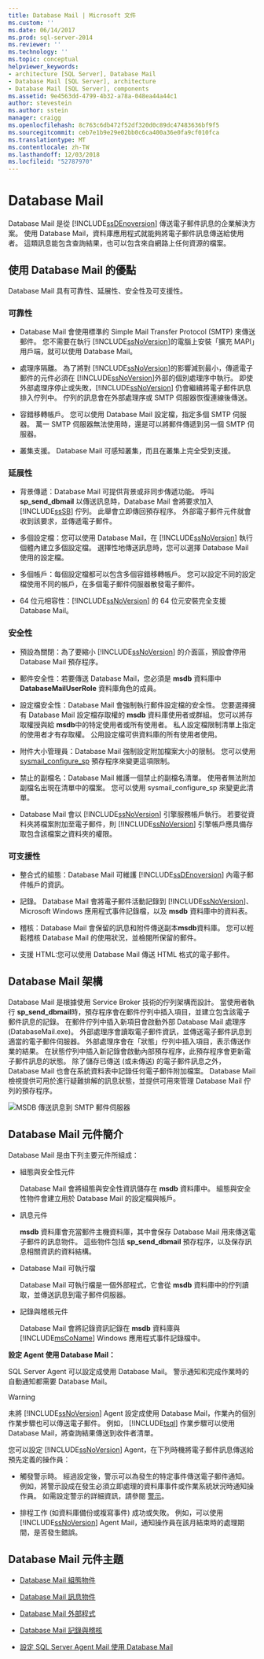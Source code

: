 ```yaml
---
title: Database Mail | Microsoft 文件
ms.custom: ''
ms.date: 06/14/2017
ms.prod: sql-server-2014
ms.reviewer: ''
ms.technology: ''
ms.topic: conceptual
helpviewer_keywords:
- architecture [SQL Server], Database Mail
- Database Mail [SQL Server], architecture
- Database Mail [SQL Server], components
ms.assetid: 9e4563dd-4799-4b32-a78a-048ea44a44c1
author: stevestein
ms.author: sstein
manager: craigg
ms.openlocfilehash: 8c763c6db472f52df320d0c89dc47483636bf9f5
ms.sourcegitcommit: ceb7e1b9e29e02bb0c6ca400a36e0fa9cf010fca
ms.translationtype: MT
ms.contentlocale: zh-TW
ms.lasthandoff: 12/03/2018
ms.locfileid: "52787970"
---
```

# <a name="database-mail"></a>Database Mail
  Database Mail 是從 [!INCLUDE[ssDEnoversion](../../../includes/ssdenoversion-md.md)] 傳送電子郵件訊息的企業解決方案。 使用 Database Mail，資料庫應用程式就能夠將電子郵件訊息傳送給使用者。 這類訊息能包含查詢結果，也可以包含來自網路上任何資源的檔案。  
  
 
  
##  <a name="Benefits"></a> 使用 Database Mail 的優點  
 Database Mail 具有可靠性、延展性、安全性及可支援性。  
  
### <a name="reliability"></a>可靠性  
  
-   Database Mail 會使用標準的 Simple Mail Transfer Protocol (SMTP) 來傳送郵件。 您不需要在執行 [!INCLUDE[ssNoVersion](../../includes/ssnoversion-md.md)]的電腦上安裝「擴充 MAPI」用戶端，就可以使用 Database Mail。  
  
-   處理序隔離。 為了將對 [!INCLUDE[ssNoVersion](../../includes/ssnoversion-md.md)]的影響減到最小，傳遞電子郵件的元件必須在 [!INCLUDE[ssNoVersion](../../includes/ssnoversion-md.md)]外部的個別處理序中執行。 即使外部處理序停止或失敗，[!INCLUDE[ssNoVersion](../../includes/ssnoversion-md.md)] 仍會繼續將電子郵件訊息排入佇列中。 佇列的訊息會在外部處理序或 SMTP 伺服器恢復連線後傳送。  
  
-   容錯移轉帳戶。 您可以使用 Database Mail 設定檔，指定多個 SMTP 伺服器。 萬一 SMTP 伺服器無法使用時，還是可以將郵件傳遞到另一個 SMTP 伺服器。  
  
-   叢集支援。 Database Mail 可感知叢集，而且在叢集上完全受到支援。  
  
### <a name="scalability"></a>延展性  
  
-   背景傳遞：Database Mail 可提供背景或非同步傳遞功能。 呼叫 **sp_send_dbmail** 以傳送訊息時，Database Mail 會將要求加入 [!INCLUDE[ssSB](../../includes/sssb-md.md)] 佇列。 此舉會立即傳回預存程序。 外部電子郵件元件就會收到該要求，並傳遞電子郵件。  
  
-   多個設定檔：您可以使用 Database Mail，在 [!INCLUDE[ssNoVersion](../../includes/ssnoversion-md.md)] 執行個體內建立多個設定檔。 選擇性地傳送訊息時，您可以選擇 Database Mail 使用的設定檔。  
  
-   多個帳戶：每個設定檔都可以包含多個容錯移轉帳戶。 您可以設定不同的設定檔使用不同的帳戶，在多個電子郵件伺服器散發電子郵件。  
  
-   64 位元相容性：[!INCLUDE[ssNoVersion](../../includes/ssnoversion-md.md)] 的 64 位元安裝完全支援 Database Mail。  
  
### <a name="security"></a>安全性  
  
-   預設為關閉：為了要縮小 [!INCLUDE[ssNoVersion](../../includes/ssnoversion-md.md)] 的介面區，預設會停用 Database Mail 預存程序。  
  
-   郵件安全性：若要傳送 Database Mail，您必須是 **msdb** 資料庫中 **DatabaseMailUserRole** 資料庫角色的成員。  
  
-   設定檔安全性：Database Mail 會強制執行郵件設定檔的安全性。 您要選擇擁有 Database Mail 設定檔存取權的 **msdb** 資料庫使用者或群組。 您可以將存取權授與給 **msdb**中的特定使用者或所有使用者。 私人設定檔限制清單上指定的使用者才有存取權。 公用設定檔可供資料庫的所有使用者使用。  
  
-   附件大小管理員：Database Mail 強制設定附加檔案大小的限制。 您可以使用 [sysmail_configure_sp](/sql/relational-databases/system-stored-procedures/sysmail-configure-sp-transact-sql) 預存程序來變更這項限制。  
  
-   禁止的副檔名：Database Mail 維護一個禁止的副檔名清單。 使用者無法附加副檔名出現在清單中的檔案。 您可以使用 sysmail_configure_sp 來變更此清單。  
  
-   Database Mail 會以 [!INCLUDE[ssNoVersion](../../includes/ssnoversion-md.md)] 引擎服務帳戶執行。 若要從資料夾將檔案附加至電子郵件，則 [!INCLUDE[ssNoVersion](../../includes/ssnoversion-md.md)] 引擎帳戶應具備存取包含該檔案之資料夾的權限。  
  
### <a name="supportability"></a>可支援性  
  
-   整合式的組態：Database Mail 可維護 [!INCLUDE[ssDEnoversion](../../includes/tsql-md.md)] 內電子郵件帳戶的資訊。  
  
-   記錄。 Database Mail 會將電子郵件活動記錄到 [!INCLUDE[ssNoVersion](../../includes/ssnoversion-md.md)]、Microsoft Windows 應用程式事件記錄檔，以及 **msdb** 資料庫中的資料表。  
  
-   稽核：Database Mail 會保留的訊息和附件傳送副本**msdb**資料庫。 您可以輕鬆稽核 Database Mail 的使用狀況，並檢閱所保留的郵件。  
  
-   支援 HTML:您可以使用 Database Mail 傳送 HTML 格式的電子郵件。  
  

  
##  <a name="VisualElement"></a> Database Mail 架構  
 Database Mail 是根據使用 Service Broker 技術的佇列架構而設計。 當使用者執行 **sp_send_dbmail**時，預存程序會在郵件佇列中插入項目，並建立包含該電子郵件訊息的記錄。 在郵件佇列中插入新項目會啟動外部 Database Mail 處理序 (DatabaseMail.exe)。 外部處理序會讀取電子郵件資訊，並傳送電子郵件訊息到適當的電子郵件伺服器。 外部處理序會在「狀態」佇列中插入項目，表示傳送作業的結果。 在狀態佇列中插入新記錄會啟動內部預存程序，此預存程序會更新電子郵件訊息的狀態。 除了儲存已傳送 (或未傳送) 的電子郵件訊息之外，Database Mail 也會在系統資料表中記錄任何電子郵件附加檔案。 Database Mail 檢視提供可用於進行疑難排解的訊息狀態，並提供可用來管理 Database Mail 佇列的預存程序。  
  
 ![MSDB 傳送訊息到 SMTP 郵件伺服器](../../database-engine/media/databasemail.gif "MSDB 傳送訊息到 SMTP 郵件伺服器")  
  

  
##  <a name="ComponentsAndConcepts"></a> Database Mail 元件簡介  
 Database Mail 是由下列主要元件所組成：  
  
-   組態與安全性元件  
  
     Database Mail 會將組態與安全性資訊儲存在 **msdb** 資料庫中。 組態與安全性物件會建立用於 Database Mail 的設定檔與帳戶。  
  
-   訊息元件  
  
     **msdb** 資料庫會充當郵件主機資料庫，其中會保存 Database Mail 用來傳送電子郵件的訊息物件。 這些物件包括 **sp_send_dbmail** 預存程序，以及保存訊息相關資訊的資料結構。  
  
-   Database Mail 可執行檔  
  
     Database Mail 可執行檔是一個外部程式，它會從 **msdb** 資料庫中的佇列讀取，並傳送訊息到電子郵件伺服器。  
  
-   記錄與稽核元件  
  
     Database Mail 會將記錄資訊記錄在 **msdb** 資料庫與 [!INCLUDE[msCoName](../../includes/msconame-md.md)] Windows 應用程式事件記錄檔中。  
  
 **設定 Agent 使用 Database Mail：**  
  
 SQL Server Agent 可以設定成使用 Database Mail。 警示通知和完成作業時的自動通知都需要 Database Mail。  
  
> [!WARNING]  
>  未將 [!INCLUDE[ssNoVersion](../../includes/ssnoversion-md.md)] Agent 設定成使用 Database Mail，作業內的個別作業步驟也可以傳送電子郵件。 例如， [!INCLUDE[tsql](../../../includes/tsql-md.md)] 作業步驟可以使用 Database Mail，將查詢結果傳送到收件者清單。  
  
 您可以設定 [!INCLUDE[ssNoVersion](../../includes/ssnoversion-md.md)] Agent，在下列時機將電子郵件訊息傳送給預先定義的操作員：  
  
-   觸發警示時。 經過設定後，警示可以為發生的特定事件傳送電子郵件通知。 例如，將警示設成在發生必須立即處理的資料庫事件或作業系統狀況時通知操作員。 如需設定警示的詳細資訊，請參閱 [警示](../../ssms/agent/alerts.md)。  
  
-   排程工作 (如資料庫備份或複寫事件) 成功或失敗。 例如，可以使用 [!INCLUDE[ssNoVersion](../../includes/ssnoversion-md.md)] Agent Mail，通知操作員在該月結束時的處理期間，是否發生錯誤。  
  
 
  
##  <a name="RelatedContent"></a> Database Mail 元件主題  
  
-   [Database Mail 組態物件](database-mail-configuration-objects.md)  
  
-   [Database Mail 訊息物件](database-mail-messaging-objects.md)  
  
-   [Database Mail 外部程式](database-mail-external-program.md)  
  
-   [Database Mail 記錄與稽核](database-mail-log-and-audits.md)  
  
-   [設定 SQL Server Agent Mail 使用 Database Mail](configure-sql-server-agent-mail-to-use-database-mail.md)  
  

  
  
